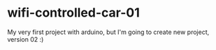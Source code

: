 # wifi-controlled-car-01
My very first project with arduino, but I'm going to create new project, version 02 :)

